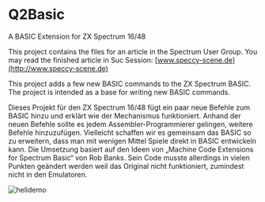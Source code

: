 # Q2Basic
A BASIC Extension for ZX Spectrum 16/48

This project contains the files for an article in the Spectrum User Group. You may read the finished article in Suc Session: [www.speccy-scene.de](http://www.speccy-scene.de) 

This project adds a few new BASIC commands to the ZX Spectrum BASIC. The project is intended as a base for writing new BASIC commands.

Dieses Projekt für den ZX Spectrum 16/48 fügt ein paar neue Befehle zum BASIC hinzu und erklärt wie der Mechanismus funktioniert. Anhand der neuen Befehle sollte es jedem Assembler-Programmierer gelingen, weitere Befehle hinzuzufügen. Vielleicht schaffen wir es gemeinsam das BASIC so zu erweitern, dass man mit wenigen Mittel Spiele direkt in BASIC entwickeln kann.
Die Umsetzung basiert auf den Ideen von „Machine Code Extensions for Spectrum Basic“ von Rob Banks. Sein Code musste allerdings in vielen Punkten geändert werden weil das Original nicht funktioniert, zumindest nicht in den Emulatoren.



![helidemo](https://github.com/user-attachments/assets/35290ba9-8149-4661-8842-e40f7a6bbe33)
